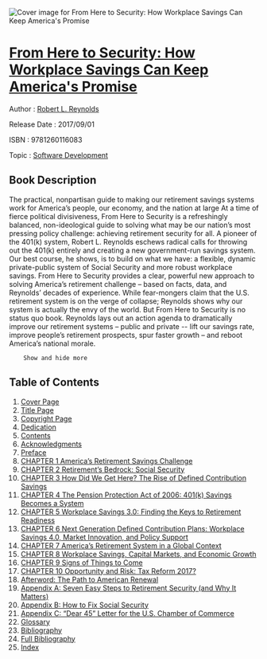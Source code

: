 ![Cover image for From Here to Security: How Workplace Savings Can Keep America&#39;s Promise](https://imgdetail.ebookreading.net/cover/cover/20200215/EB9781260116083.jpg)

[From Here to Security: How Workplace Savings Can Keep America&#39;s Promise](https://ebookreading.net/view/book/From+Here+to+Security%3A+How+Workplace+Savings+Can+Keep+America%26%2339%3Bs+Promise-EB9781260116083_1.html "From Here to Security: How Workplace Savings Can Keep America&#39;s Promise")
====================================================================================================================

Author : [Robert L. Reynolds](https://ebookreading.net/search/author/Robert+L.+Reynolds)

Release Date : 2017/09/01

ISBN : 9781260116083

Topic : [Software Development](https://ebookreading.net/search/category/software-development)

Book Description
-----------------

 The practical, nonpartisan guide to making our retirement savings systems work for America’s people, our economy, and the nation at large
At a time of fierce political divisiveness, From Here to Security is a refreshingly balanced, non-ideological guide to solving what may be our nation’s most pressing policy challenge: achieving retirement security for all.
A pioneer of the 401(k) system, Robert L. Reynolds eschews radical calls for throwing out the 401(k) entirely and creating a new government-run savings system. Our best course, he shows, is to build on what we have: a flexible, dynamic private-public system of Social Security and more robust workplace savings. From Here to Security provides a clear, powerful new approach to solving America’s retirement challenge – based on facts, data, and Reynolds’ decades of experience.
While fear-mongers claim that the U.S. retirement system is on the verge of collapse; Reynolds shows why our system is actually the envy of the world. But From Here to Security is no status quo book.
Reynolds lays out an action agenda to dramatically improve our retirement systems – public and private -- lift our savings rate, improve people’s retirement prospects, spur faster growth – and reboot America’s national morale.

        Show and hide more                
Table of Contents
-----------------

1. [Cover Page](https://ebookreading.net/view/book/From+Here+to+Security%3A+How+Workplace+Savings+Can+Keep+America%26%2339%3Bs+Promise-EB9781260116083_1.html)
1. [Title Page](https://ebookreading.net/view/book/From+Here+to+Security%3A+How+Workplace+Savings+Can+Keep+America%26%2339%3Bs+Promise-EB9781260116083_3.html)
1. [Copyright Page](https://ebookreading.net/view/book/From+Here+to+Security%3A+How+Workplace+Savings+Can+Keep+America%26%2339%3Bs+Promise-EB9781260116083_4.html)
1. [Dedication](https://ebookreading.net/view/book/From+Here+to+Security%3A+How+Workplace+Savings+Can+Keep+America%26%2339%3Bs+Promise-EB9781260116083_5.html)
1. [Contents](https://ebookreading.net/view/book/From+Here+to+Security%3A+How+Workplace+Savings+Can+Keep+America%26%2339%3Bs+Promise-EB9781260116083_7.html)
1. [Acknowledgments](https://ebookreading.net/view/book/From+Here+to+Security%3A+How+Workplace+Savings+Can+Keep+America%26%2339%3Bs+Promise-EB9781260116083_8.html)
1. [Preface](https://ebookreading.net/view/book/From+Here+to+Security%3A+How+Workplace+Savings+Can+Keep+America%26%2339%3Bs+Promise-EB9781260116083_9.html)
1. [CHAPTER 1 America’s Retirement Savings Challenge](https://ebookreading.net/view/book/From+Here+to+Security%3A+How+Workplace+Savings+Can+Keep+America%26%2339%3Bs+Promise-EB9781260116083_10.html)
1. [CHAPTER 2 Retirement’s Bedrock: Social Security](https://ebookreading.net/view/book/From+Here+to+Security%3A+How+Workplace+Savings+Can+Keep+America%26%2339%3Bs+Promise-EB9781260116083_11.html)
1. [CHAPTER 3 How Did We Get Here? The Rise of Defined Contribution Savings](https://ebookreading.net/view/book/From+Here+to+Security%3A+How+Workplace+Savings+Can+Keep+America%26%2339%3Bs+Promise-EB9781260116083_12.html)
1. [CHAPTER 4 The Pension Protection Act of 2006: 401(k) Savings Becomes a System](https://ebookreading.net/view/book/From+Here+to+Security%3A+How+Workplace+Savings+Can+Keep+America%26%2339%3Bs+Promise-EB9781260116083_13.html)
1. [CHAPTER 5 Workplace Savings 3.0: Finding the Keys to Retirement Readiness](https://ebookreading.net/view/book/From+Here+to+Security%3A+How+Workplace+Savings+Can+Keep+America%26%2339%3Bs+Promise-EB9781260116083_14.html)
1. [CHAPTER 6 Next Generation Defined Contribution Plans: Workplace Savings 4.0, Market Innovation, and Policy Support](https://ebookreading.net/view/book/From+Here+to+Security%3A+How+Workplace+Savings+Can+Keep+America%26%2339%3Bs+Promise-EB9781260116083_15.html)
1. [CHAPTER 7 America’s Retirement System in a Global Context](https://ebookreading.net/view/book/From+Here+to+Security%3A+How+Workplace+Savings+Can+Keep+America%26%2339%3Bs+Promise-EB9781260116083_16.html)
1. [CHAPTER 8 Workplace Savings, Capital Markets, and Economic Growth](https://ebookreading.net/view/book/From+Here+to+Security%3A+How+Workplace+Savings+Can+Keep+America%26%2339%3Bs+Promise-EB9781260116083_17.html)
1. [CHAPTER 9 Signs of Things to Come](https://ebookreading.net/view/book/From+Here+to+Security%3A+How+Workplace+Savings+Can+Keep+America%26%2339%3Bs+Promise-EB9781260116083_18.html)
1. [CHAPTER 10 Opportunity and Risk: Tax Reform 2017?](https://ebookreading.net/view/book/From+Here+to+Security%3A+How+Workplace+Savings+Can+Keep+America%26%2339%3Bs+Promise-EB9781260116083_19.html)
1. [Afterword: The Path to American Renewal](https://ebookreading.net/view/book/From+Here+to+Security%3A+How+Workplace+Savings+Can+Keep+America%26%2339%3Bs+Promise-EB9781260116083_20.html)
1. [Appendix A: Seven Easy Steps to Retirement Security (and Why It Matters)](https://ebookreading.net/view/book/From+Here+to+Security%3A+How+Workplace+Savings+Can+Keep+America%26%2339%3Bs+Promise-EB9781260116083_21.html)
1. [Appendix B: How to Fix Social Security](https://ebookreading.net/view/book/From+Here+to+Security%3A+How+Workplace+Savings+Can+Keep+America%26%2339%3Bs+Promise-EB9781260116083_22.html)
1. [Appendix C: “Dear 45” Letter for the U.S. Chamber of Commerce](https://ebookreading.net/view/book/From+Here+to+Security%3A+How+Workplace+Savings+Can+Keep+America%26%2339%3Bs+Promise-EB9781260116083_23.html)
1. [Glossary](https://ebookreading.net/view/book/From+Here+to+Security%3A+How+Workplace+Savings+Can+Keep+America%26%2339%3Bs+Promise-EB9781260116083_24.html)
1. [Bibliography](https://ebookreading.net/view/book/From+Here+to+Security%3A+How+Workplace+Savings+Can+Keep+America%26%2339%3Bs+Promise-EB9781260116083_25.html)
1. [Full Bibliography](https://ebookreading.net/view/book/From+Here+to+Security%3A+How+Workplace+Savings+Can+Keep+America%26%2339%3Bs+Promise-EB9781260116083_26.html)
1. [Index](https://ebookreading.net/view/book/From+Here+to+Security%3A+How+Workplace+Savings+Can+Keep+America%26%2339%3Bs+Promise-EB9781260116083_27.html)
